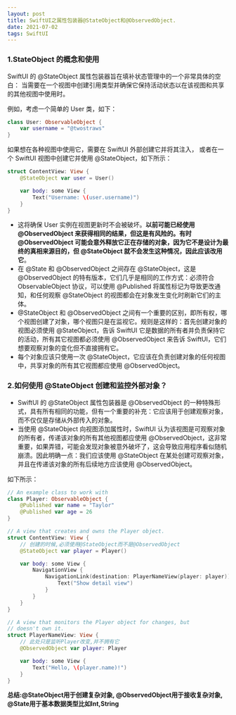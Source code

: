 ```yaml
---
layout: post
title: SwiftUI之属性包装器@StateObject和@ObservedObject.
date: 2021-07-02
tags: SwiftUI
---
```



### 1.StateObject 的概念和使用
SwiftUI 的 @StateObject 属性包装器旨在填补状态管理中的一个非常具体的空白：
当需要在一个视图中创建引用类型并确保它保持活动状态以在该视图和共享的其他视图中使用时。

例如，考虑一个简单的 User 类，如下：
```swift
class User: ObservableObject {
    var username = "@twostraws"
}
```
如果想在各种视图中使用它，需要在 SwiftUI 外部创建它并将其注入，
或者在一个 SwiftUI 视图中创建它并使用 @StateObject，如下所示：
```swift
struct ContentView: View {
    @StateObject var user = User()

    var body: some View {
        Text("Username: \(user.username)")
    }
}
```

- 这将确保 User 实例在视图更新时不会被破坏。**以前可能已经使用 @ObservedObject 来获得相同的结果，但这是有风险的。有时 @ObservedObject 可能会意外释放它正在存储的对象，因为它不是设计为最终的真相来源目的，但 @StateObject 就不会发生这种情况，因此应该改用它**。
- 在 @State 和 @ObservedObject 之间存在 @StateObject，这是 @ObservedObject 的特有版本，它们几乎是相同的工作方式：必须符合 ObservableObject 协议，可以使用 @Published 将属性标记为导致更改通知，和任何观察 @StateObject 的视图都会在对象发生变化时刷新它们的主体。
- @StateObject 和 @ObservedObject 之间有一个重要的区别，即所有权，哪个视图创建了对象，哪个视图只是在监视它。规则是这样的：首先创建对象的视图必须使用 @StateObject，告诉 SwiftUI 它是数据的所有者并负责保持它的活动，所有其它视图都必须使用 @ObservedObject 来告诉 SwiftUI，它们想要观察对象的变化但不直接拥有它。
- 每个对象应该只使用一次 @StateObject，它应该在负责创建对象的任何视图中，共享对象的所有其它视图都应使用 @ObservedObject。

### 2.如何使用 @StateObject 创建和监控外部对象？
- SwiftUI 的 @StateObject 属性包装器是 @ObservedObject 的一种特殊形式，具有所有相同的功能，但有一个重要的补充：它应该用于创建观察对象，而不仅仅是存储从外部传入的对象。
- 当使用 @StateObject 向视图添加属性时，SwiftUI 认为该视图是可观察对象的所有者，传递该对象的所有其他视图都应使用 @ObservedObject，这非常重要，如果弄错，可能会发现对象被意外破坏了，这会导致应用程序看似随机崩溃。因此明确一点：我们应该使用 @StateObject 在某处创建可观察对象，并且在传递该对象的所有后续地方应该使用 @ObservedObject。

如下所示：
```swift
// An example class to work with
class Player: ObservableObject {
    @Published var name = "Taylor"
    @Published var age = 26
}

// A view that creates and owns the Player object.
struct ContentView: View {
    // 创建的时候,必须使用@StateObject而不是@ObservedObject
    @StateObject var player = Player()

    var body: some View {
        NavigationView {
            NavigationLink(destination: PlayerNameView(player: player)) {
                Text("Show detail view")
            }
        }
    }
}

// A view that monitors the Player object for changes, but
// doesn't own it.
struct PlayerNameView: View {
    // 此处只是监听Player改变,并不拥有它
    @ObservedObject var player: Player

    var body: some View {
        Text("Hello, \(player.name)!")
    }
}
```
**总结:@StateObject用于创建复杂对象, @ObservedObject用于接收复杂对象, @State用于基本数据类型比如Int,String**
